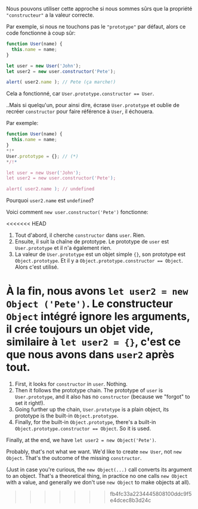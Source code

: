 Nous pouvons utiliser cette approche si nous sommes sûrs que la propriété `"constructeur"` a la valeur correcte.

Par exemple, si nous ne touchons pas le `"prototype"` par défaut, alors ce code fonctionne à coup sûr:

```js run
function User(name) {
  this.name = name;
}

let user = new User('John');
let user2 = new user.constructor('Pete');

alert( user2.name ); // Pete (ça marche!)
```

Cela a fonctionné, car `User.prototype.constructor == User`.

..Mais si quelqu'un, pour ainsi dire, écrase `User.prototype` et oublie de recréer `constructor` pour faire référence à `User`, il échouera.

Par exemple:

```js run
function User(name) {
  this.name = name;
}
*!*
User.prototype = {}; // (*)
*/!*

let user = new User('John');
let user2 = new user.constructor('Pete');

alert( user2.name ); // undefined
```

Pourquoi `user2.name` est `undefined`?

Voici comment `new user.constructor('Pete')` fonctionne:

<<<<<<< HEAD
1. Tout d'abord, il cherche `constructor` dans `user`. Rien.
2. Ensuite, il suit la chaîne de prototype. Le prototype de `user` est `User.prototype` et il n'a également rien.
3. La valeur de `User.prototype` est un objet simple `{}`, son prototype est `Object.prototype`. Et il y a `Object.prototype.constructor == Object`. Alors c'est utilisé.

À la fin, nous avons `let user2 = new Object ('Pete')`. Le constructeur `Object` intégré ignore les arguments, il crée toujours un objet vide, similaire à `let user2 = {}`, c'est ce que nous avons dans `user2` après tout.
=======
1. First, it looks for `constructor` in `user`. Nothing.
2. Then it follows the prototype chain. The prototype of `user` is `User.prototype`, and it also has no `constructor` (because we "forgot" to set it right!).
3. Going further up the chain, `User.prototype` is a plain object, its prototype is the built-in `Object.prototype`. 
4. Finally, for the built-in `Object.prototype`, there's a built-in `Object.prototype.constructor == Object`. So it is used.

Finally, at the end, we have `let user2 = new Object('Pete')`. 

Probably, that's not what we want. We'd like to create `new User`, not `new Object`. That's the outcome of the missing `constructor`.

(Just in case you're curious, the `new Object(...)` call converts its argument to an object. That's a theoretical thing, in practice no one calls `new Object` with a value, and generally we don't use `new Object` to make objects at all).
>>>>>>> fb4fc33a2234445808100ddc9f5e4dcec8b3d24c
